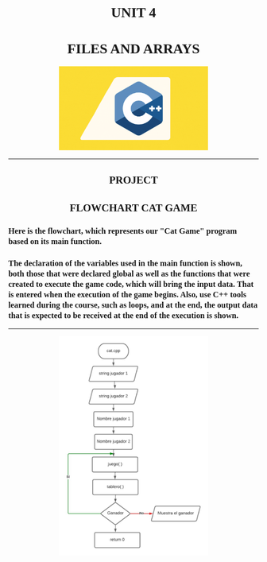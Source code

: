 <h1 align="center"><strong><font face="Century Gothic"> UNIT 4 </font></strong></h1>  
<h1 align="center"><strong><font face="Century Gothic"> FILES AND ARRAYS </font></strong></h1>  

<div align = "center">
<img src="/U2/U2Imagenes/c.gif" width="300">
</div>  

---  


<h2 align="center"><strong><font face="Century Gothic"> PROJECT</font></strong></h2> 

<h2 align="center"><strong><font face="Century Gothic"> FLOWCHART CAT GAME</font></strong></h2> 

<h3 align="left"><strong><font face="Century Gothic"> Here is the flowchart, which represents our "Cat Game" program based on its main function. </font></strong></h3>  

<h3 align="left"><strong><font face="Century Gothic"> The declaration of the variables used in the main function is shown, both those that were declared global as well as the functions that were created to execute the game code, which will bring the input data. That is entered when the execution of the game begins. Also, use C++ tools learned during the course, such as loops, and at the end, the output data that is expected to be received at the end of the execution is shown. </font></strong></h3>  

---  

<div align = "center">
<img src="/U2/U2Imagenes/DiagramaGato.jpg" width="300">
</div>  